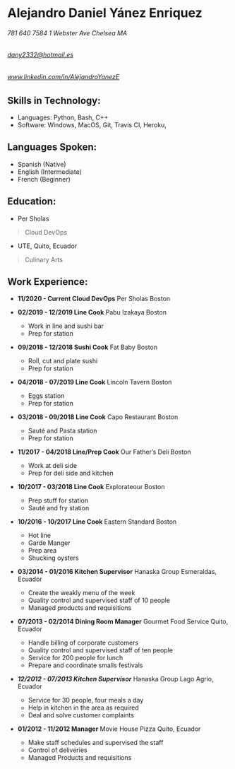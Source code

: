 # Alejandro Daniel Yánez Enriquez

###### 781 640 7584 1 Webster Ave Chelsea MA 
###### *dany2332@hotmail.es*
###### *www.linkedin.com/in/AlejandroYanezE* 

## **Skills in Technology:**
	       	       
- Languages: Python, Bash, C++
- Software: Windows, MacOS, Git, Travis CI, Heroku, 

## **Languages Spoken:**

- Spanish (Native) 
- English (Intermediate) 
- French (Beginner) 
 

## **Education:**
- Per Sholas  
> Cloud DevOps

- UTE, Quito, Ecuador 
> Culinary Arts 
 

## **Work Experience:**
 

- **11/2020 - Current	Cloud DevOps**
Per Sholas
Boston
 
- **02/2019 - 12/2019	Line Cook**
Pabu Izakaya
Boston 
	- Work in line and sushi bar 
	- Prep for station 
 
- **09/2018 - 12/2018	Sushi Cook**
Fat Baby 
Boston
	- Roll, cut and plate sushi 
	- Prep for station 
 
- **04/2018 - 07/2019	Line Cook**
Lincoln Tavern 
Boston 
	- Eggs station
	- Prep for station 
 
- **03/2018 - 09/2018	Line Cook**
Capo Restaurant 
Boston 
	- Sauté and Pasta station 
	- Prep for station 
 
- **11/2017 - 04/2018	Line/Prep Cook** 
Our Father’s Deli 
Boston
	- Work at deli side
	- Prep for deli side and kitchen 
 
- **10/2017 - 03/2018	Line Cook**
Explorateour 
Boston 
	- Prep stuff for station 
	- Sauté and fry station 
 
- **10/2016 - 10/2017	Line Cook**
Eastern Standard 
Boston 
	- Hot line
	- Garde Manger
	- Prep area
	- Shucking oysters 
 
- **03/2014 - 01/2016	Kitchen Supervisor**
Hanaska Group 
Esmeraldas, Ecuador 
	- Create the weakly menu of the week
	- Quality control and supervised staff of 10 people 
	- Managed products and requisitions 
 
- **07/2013 - 02/2014	Dining Room Manager**
Gourmet Food Service 
Quito, Ecuador 
	- Handle billing of corporate customers
	- Quality control and supervised staff of ten people 
	- Service for 200 people for lunch
	- Prepare and coordinate smalls festivals 
 
- ***12/2012 - 07/2013	Kitchen Supervisor***
Hanaska Group 
Lago Agrio, Ecuador
	- Service for 30 people, four meals a day
	- Help in kitchen in the area as required
	- Deal and solve customer complaints 
 
- **01/2012 - 11/2012	Manager**
Movie House Pizza 
Quito, Ecuador 
	- Make staff schedules and supervised the staff
	- Control of deliveries
	- Managed Products and requisitions


